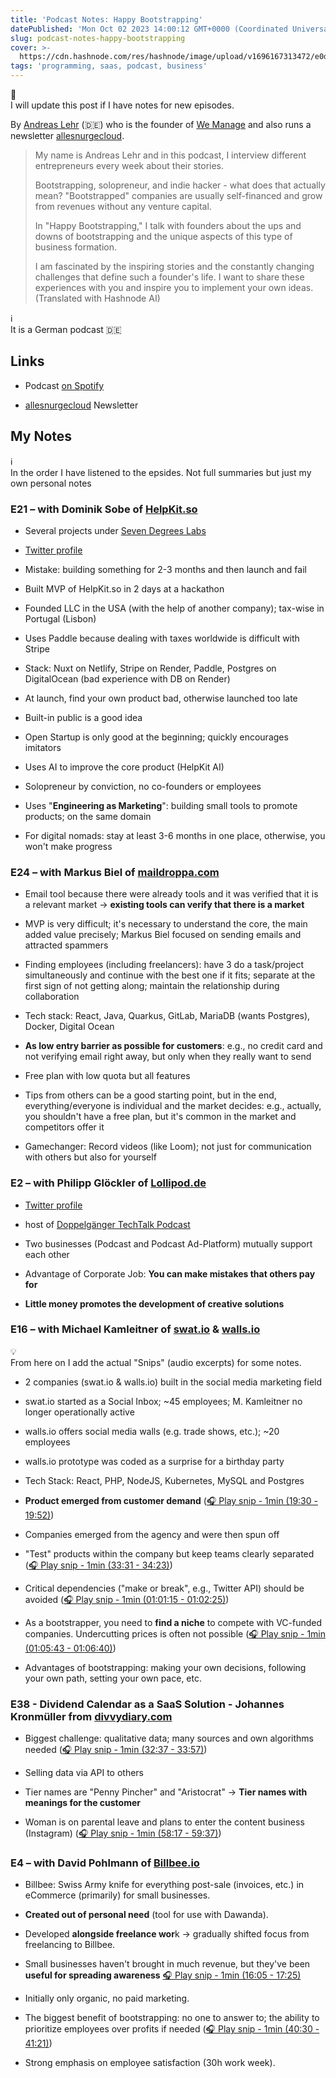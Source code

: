 ```yaml
---
title: 'Podcast Notes: Happy Bootstrapping'
datePublished: 'Mon Oct 02 2023 14:00:12 GMT+0000 (Coordinated Universal Time)'
slug: podcast-notes-happy-bootstrapping
cover: >-
  https://cdn.hashnode.com/res/hashnode/image/upload/v1696167313472/e0dfab37-2821-487e-9f34-b2ee86d631fc.png
tags: 'programming, saas, podcast, business'
---
```


<div data-node-type="callout">
<div data-node-type="callout-emoji">💁</div>
<div data-node-type="callout-text">I will update this post if I have notes for new episodes.</div>
</div>

By [Andreas Lehr](https://twitter.com/shakalandy) (🇩🇪) who is the founder of [We Manage](https://we-manage.de/) and also runs a newsletter [allesnurgecloud](https://allesnurgecloud.com/).

> My name is Andreas Lehr and in this podcast, I interview different entrepreneurs every week about their stories.
> 
> Bootstrapping, solopreneur, and indie hacker - what does that actually mean? "Bootstrapped" companies are usually self-financed and grow from revenues without any venture capital.
> 
> In "Happy Bootstrapping," I talk with founders about the ups and downs of bootstrapping and the unique aspects of this type of business formation.
> 
> I am fascinated by the inspiring stories and the constantly changing challenges that define such a founder's life. I want to share these experiences with you and inspire you to implement your own ideas.  
> (Translated with Hashnode AI)

<div data-node-type="callout">
<div data-node-type="callout-emoji">ℹ</div>
<div data-node-type="callout-text">It is a German podcast 🇩🇪</div>
</div>

## Links

* Podcast [on Spotify](https://open.spotify.com/show/2rf8zucnnn8Vwjgc96nn4M?si=c60007cdc13e455b)
    
* [allesnurgecloud](https://allesnurgecloud.com/) Newsletter
    

## **My Notes**

<div data-node-type="callout">
<div data-node-type="callout-emoji">ℹ</div>
<div data-node-type="callout-text">In the order I have listened to the epsides. Not full summaries but just my own personal notes</div>
</div>

### E21 – with Dominik Sobe of [HelpKit.so](http://HelpKit.so)

* Several projects under [Seven Degrees Labs](https://sevendegrees.io)
    
* [Twitter profile](https://twitter.com/sobedominik)
    
* Mistake: building something for 2-3 months and then launch and fail
    
* Built MVP of HelpKit.so in 2 days at a hackathon
    
* Founded LLC in the USA (with the help of another company); tax-wise in Portugal (Lisbon)
    
* Uses Paddle because dealing with taxes worldwide is difficult with Stripe
    
* Stack: Nuxt on Netlify, Stripe on Render, Paddle, Postgres on DigitalOcean (bad experience with DB on Render)
    
* At launch, find your own product bad, otherwise launched too late
    
* Built-in public is a good idea
    
* Open Startup is only good at the beginning; quickly encourages imitators
    
* Uses AI to improve the core product (HelpKit AI)
    
* Solopreneur by conviction, no co-founders or employees
    
* Uses "**Engineering as Marketing**": building small tools to promote products; on the same domain
    
* For digital nomads: stay at least 3-6 months in one place, otherwise, you won't make progress
    

### E24 – with Markus Biel of [maildroppa.com](http://maildroppa.com)

* Email tool because there were already tools and it was verified that it is a relevant market -&gt; **existing tools can verify that there is a market**
    
* MVP is very difficult; it's necessary to understand the core, the main added value precisely; Markus Biel focused on sending emails and attracted spammers
    
* Finding employees (including freelancers): have 3 do a task/project simultaneously and continue with the best one if it fits; separate at the first sign of not getting along; maintain the relationship during collaboration
    
* Tech stack: React, Java, Quarkus, GitLab, MariaDB (wants Postgres), Docker, Digital Ocean
    
* **As low entry barrier as possible for customers**: e.g., no credit card and not verifying email right away, but only when they really want to send
    
* Free plan with low quota but all features
    
* Tips from others can be a good starting point, but in the end, everything/everyone is individual and the market decides: e.g., actually, you shouldn't have a free plan, but it's common in the market and competitors offer it
    
* Gamechanger: Record videos (like Loom); not just for communication with others but also for yourself
    

### E2 – with Philipp Glöckler of [Lollipod.de](http://Lollipod.de)

* [Twitter profile](https://twitter.com/gloeckler)
    
* host of [Doppelgänger TechTalk Podcast](https://twitter.com/Doppelgaengerio)
    
* Two businesses (Podcast and Podcast Ad-Platform) mutually support each other
    
* Advantage of Corporate Job: **You can make mistakes that others pay for**
    
* **Little money promotes the development of creative solutions**
    

### E16 – with Michael Kamleitner of [swat.io](http://swat.io) & [walls.io](http://walls.io)

<div data-node-type="callout">
<div data-node-type="callout-emoji">💡</div>
<div data-node-type="callout-text">From here on I add the actual "Snips" (audio excerpts) for some notes.</div>
</div>

* 2 companies (swat.io & walls.io) built in the social media marketing field
    
* swat.io started as a Social Inbox; ~45 employees; M. Kamleitner no longer operationally active
    
* walls.io offers social media walls (e.g. trade shows, etc.); ~20 employees
    
* walls.io prototype was coded as a surprise for a birthday party
    
* Tech Stack: React, PHP, NodeJS, Kubernetes, MySQL and Postgres
    
* **Product emerged from customer demand** ([🎧 Play snip - 1min️ (19:30 - 19:52)](https://share.snipd.com/snip/d656fc15-bd0a-4212-9b55-fb8eec4c975f))
    
* Companies emerged from the agency and were then spun off
    
* "Test" products within the company but keep teams clearly separated ([🎧 Play snip - 1min️ (33:31 - 34:23)](https://share.snipd.com/snip/c78e12cf-326c-4830-9dbf-bbb8c1588aab))
    
* Critical dependencies ("make or break", e.g., Twitter API) should be avoided ([🎧 Play snip - 1min️ (01:01:15 - 01:02:25)](https://share.snipd.com/snip/de2e72b7-8ba2-4e58-9f7c-542009a2e29e))
    
* As a bootstrapper, you need to **find a niche** to compete with VC-funded companies. Undercutting prices is often not possible ([🎧 Play snip - 1min️ (01:05:43 - 01:06:40)](https://share.snipd.com/snip/4d53f742-2410-42db-9894-2a2c6f88cdf2))
    
* Advantages of bootstrapping: making your own decisions, following your own path, setting your own pace, etc.
    

### E38 - Dividend Calendar as a SaaS Solution - Johannes Kronmüller from [divvydiary.com](http://divvydiary.com)

* Biggest challenge: qualitative data; many sources and own algorithms needed ([🎧 Play snip - 1min️ (32:37 - 33:57)](https://share.snipd.com/snip/c36e6b88-a4b7-45d1-b39f-e4cda7122226))
    
* Selling data via API to others
    
* Tier names are "Penny Pincher" and "Aristocrat" -&gt; **Tier names with meanings for the customer**
    
* Woman is on parental leave and plans to enter the content business (Instagram) ([🎧 Play snip - 1min️ (58:17 - 59:37)](https://share.snipd.com/snip/7e4b8405-17c8-4fde-8163-59ed9e87bcfb))
    

### E4 – with David Pohlmann of [Billbee.io](http://Billbee.io)

* Billbee: Swiss Army knife for everything post-sale (invoices, etc.) in eCommerce (primarily) for small businesses.
    
* **Created out of personal need** (tool for use with Dawanda).
    
* Developed **alongside freelance wor**k -&gt; gradually shifted focus from freelancing to Billbee.
    
* Small businesses haven't brought in much revenue, but they've been **useful for spreading awareness** [🎧 Play snip - 1min️ (16:05 - 17:25)](https://share.snipd.com/snip/8c015b3c-c947-4534-962b-64c60aa53445)
    
* Initially only organic, no paid marketing.
    
* The biggest benefit of bootstrapping: no one to answer to; the ability to prioritize employees over profits if needed ([🎧 Play snip - 1min️ (40:30 - 41:21)](https://share.snipd.com/snip/5f661458-c742-4bdd-a185-7533ca478328))
    
* Strong emphasis on employee satisfaction (30h work week).

